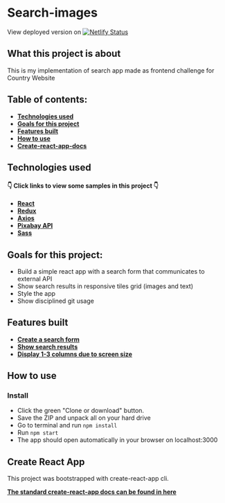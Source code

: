 # Search-images
View deployed version on [![Netlify Status](https://api.netlify.com/api/v1/badges/6311bbfa-eaa2-406f-9558-6f35773826e4/deploy-status)](https://search-images-ed.netlify.com/)


## What this project is about
  This is my implementation of search app made as frontend challenge for Country Website

  ## Table of contents:


- **[Technologies used](#technologies-used)**
- **[Goals for this project](#goals-for-this-project)**
- **[Features built](#features-built)**
- **[How to use](#how-to-use)**
- **[Create-react-app-docs](#create-react-app)**

## Technologies used

#### 👇 Click links to view some samples in this project 👇

- **[React](./src/components/Form/FormContainer.js)**
- **[Redux](./src/reducers/images.js)**
- **[Axios](./src/actions/images.js)**
- **[Pixabay API](./src/actions/images.js)**
- **[Sass](./src/components/Tile/TileContainer.scss)**

## Goals for this project: 
- Build a simple react app with a search form that communicates to external API
- Show search results in responsive tiles grid (images and text)
- Style the app
- Show disciplined git usage

## Features built
- **[Create a search form ](./src/components/Form/FormContainer.js)**
- **[Show search results ](./src/components/Tile/TileContainer.js)**
- **[Display 1-3 columns due to screen size](./src/components/Tile/TileContainer.scss)**

## How to use
### Install
- Click the green "Clone or download" button.
- Save the ZIP and unpack all on your hard drive
- Go to terminal and run `npm install`
- Run `npm start`
- The app should open automatically in your browser on localhost:3000

## Create React App

This project was bootstrapped with create-react-app cli.

**[The standard create-react-app docs can be found in here](./create-react-app-docs.md)**